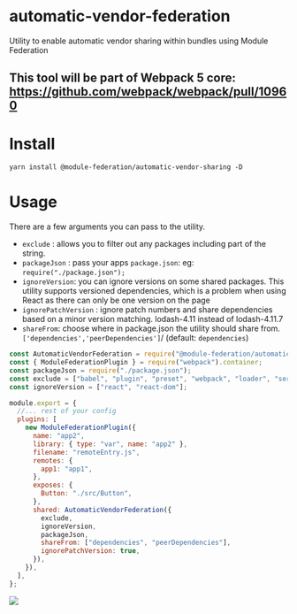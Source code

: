 # automatic-vendor-federation

Utility to enable automatic vendor sharing within bundles using Module Federation

## This tool will be part of Webpack 5 core: https://github.com/webpack/webpack/pull/10960

# Install

```shell script
yarn install @module-federation/automatic-vendor-sharing -D
```

# Usage
There are a few arguments you can pass to the utility.
* `exclude` : allows you to filter out any packages including part of the string.
* `packageJson` : pass your apps `package.json`: eg: `require("./package.json");`
* `ignoreVersion`: you can ignore versions on some shared packages. This utility supports versioned dependencies, which is a problem when using React as there can only be one version on the page
* `ignorePatchVersion` : ignore patch numbers and share dependencies based on a minor version matching. lodash-4.11 instead of lodash-4.11.7
* `shareFrom`: choose where in package.json the utility should share from. `['dependencies','peerDependencies']`/ (default: `dependencies`)

```js
const AutomaticVendorFederation = require("@module-federation/automatic-vendor-federation");
const { ModuleFederationPlugin } = require("webpack").container;
const packageJson = require("./package.json");
const exclude = ["babel", "plugin", "preset", "webpack", "loader", "serve"];
const ignoreVersion = ["react", "react-dom"];

module.export = {
  //... rest of your config
  plugins: [
    new ModuleFederationPlugin({
      name: "app2",
      library: { type: "var", name: "app2" },
      filename: "remoteEntry.js",
      remotes: {
        app1: "app1",
      },
      exposes: {
        Button: "./src/Button",
      },
      shared: AutomaticVendorFederation({
        exclude,
        ignoreVersion,
        packageJson,
        shareFrom: ["dependencies", "peerDependencies"],
        ignorePatchVersion: true,
      }),
    }),
  ],
};
```

<img src="https://ssl.google-analytics.com/collect?v=1&t=event&ec=email&ea=open&t=event&tid=UA-120967034-1&z=1589682154&cid=ae045149-9d17-0367-bbb0-11c41d92b411&dt=ModuleFederation&dp=/email/AutoVendorFederation">
